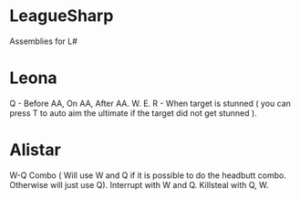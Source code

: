 LeagueSharp
===========

Assemblies for L#

Leona
===========
Q - Before AA, On AA, After AA.
W.
E.
R - When target is stunned ( you can press T to auto aim the ultimate if the target did not get stunned ).

Alistar
===========
W-Q Combo ( Will use W and Q if it is possible to do the headbutt combo. Otherwise will just use Q).
Interrupt with W and Q.
Killsteal with Q, W.
